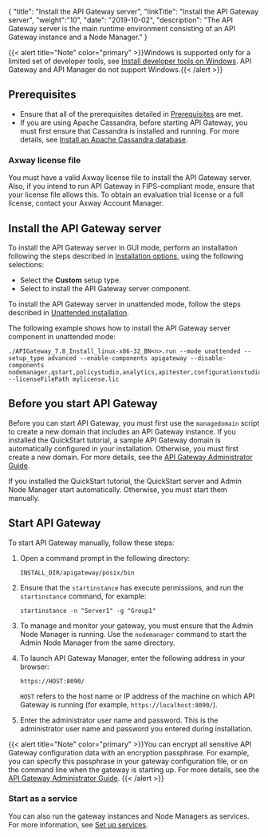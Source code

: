 {
"title": "Install the API Gateway server",
"linkTitle": "Install the API Gateway server",
"weight":"10",
"date": "2019-10-02",
"description": "The API Gateway server is the main runtime environment consisting of an API Gateway instance and a Node Manager."
}

{{< alert title="Note" color="primary" >}}Windows is supported only for a limited set of developer tools, see [Install developer tools on Windows](/docs/apim_installation/apigtw_install/install_dev_tools). API Gateway and API Manager do not support Windows.{{< /alert >}}

## Prerequisites

* Ensure that all of the prerequisites detailed in [Prerequisites](/docs/apim_installation/apigtw_install/system_requirements) are met.
* If you are using Apache Cassandra, before starting API Gateway, you must first ensure that Cassandra is installed and running. For more details, see [Install an Apache Cassandra database](/docs/apim_installation/apigtw_install/cassandra_install).

### Axway license file

You must have a valid Axway license file to install the API Gateway server. Also, if you intend to run API Gateway in FIPS-compliant mode, ensure that your license file allows this. To obtain an evaluation trial license or a full license, contact your Axway Account Manager.

## Install the API Gateway server

To install the API Gateway server in GUI mode, perform an installation following the steps described in [Installation options](/docs/apim_installation/apigtw_install/installation#select-setup-type), using the following selections:

* Select the **Custom** setup type.
* Select to install the API Gateway server component.

To install the API Gateway server in unattended mode, follow the steps described in [Unattended installation](/docs/apim_installation/apigtw_install/installation_unattended).

The following example shows how to install the API Gateway server component in unattended mode:

```
./APIGateway_7.8_Install_linux-x86-32_BN<n>.run --mode unattended --setup_type advanced --enable-components apigateway --disable-components nodemanager,qstart,policystudio,analytics,apitester,configurationstudio,apimgmt,cassandra,packagedeploytools --licenseFilePath mylicense.lic
```

## Before you start API Gateway

Before you can start API Gateway, you must first use the `managedomain` script to create a new domain that includes an API Gateway instance. If you installed the QuickStart tutorial, a sample API Gateway domain is automatically configured in your installation. Otherwise, you must first create a new domain. For more details, see the
[API Gateway Administrator Guide](/bundle/APIGateway_77_AdministratorGuide_allOS_en_HTML5/).

If you installed the QuickStart tutorial, the QuickStart server and Admin Node Manager start automatically. Otherwise, you must start them manually.

## Start API Gateway

To start API Gateway manually, follow these steps:

1. Open a command prompt in the following directory:

    ```
    INSTALL_DIR/apigateway/posix/bin
    ```

2. Ensure that the `startinstance` has execute permissions, and run the `startinstance` command, for example:

    ```
    startinstance -n "Server1" -g "Group1"
    ```

3. To manage and monitor your gateway, you must ensure that the Admin Node Manager is running. Use the `nodemanager` command to start the Admin Node Manager from the same directory.
4. To launch API Gateway Manager, enter the following address in your browser:

    ```
    https://HOST:8090/
    ```

    `HOST` refers to the host name or IP address of the machine on which API Gateway is running (for example, `https://localhost:8090/`).

5. Enter the administrator user name and password. This is the administrator user name and password you entered during installation.

{{< alert title="Note" color="primary" >}}You can encrypt all sensitive API Gateway configuration data with an encryption passphrase. For example, you can specify this passphrase in your gateway configuration file, or on the command line when the gateway is starting up. For more details, see the [API Gateway Administrator Guide](/bundle/APIGateway_77_AdministratorGuide_allOS_en_HTML5/). {{< /alert >}}

### Start as a service

You can also run the gateway instances and Node Managers as services. For more information, see [Set up services](/docs/apim_installation/apigtw_install/post_overview).
